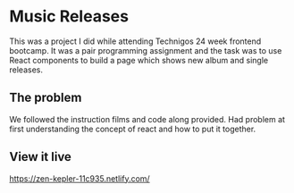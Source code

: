 # Music Releases
This was a project I did while attending Technigos 24 week frontend bootcamp. It was a pair programming assignment and the task was to use React components to build a page which shows new album and single releases.

## The problem

We followed the instruction films and code along provided. Had problem at first understanding the concept of react and how to put it together.

## View it live

https://zen-kepler-11c935.netlify.com/
